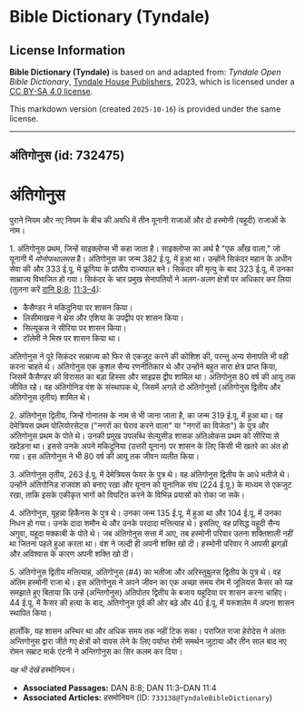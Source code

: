 # Bible Dictionary (Tyndale)

## License Information

**Bible Dictionary (Tyndale)** is based on and adapted from: _Tyndale Open Bible Dictionary_, [Tyndale House Publishers](https://tyndaleopenresources.com/), 2023, which is licensed under a [CC BY-SA 4.0 license](https://creativecommons.org/licenses/by-sa/4.0/legalcode.en).

This markdown version (created `2025-10-16`) is provided under the same license.



--------------------------------

## अंतिगोनुस (id: 732475)

अंतिगोनुस
=========

पुराने नियम और नए नियम के बीच की अवधि में तीन यूनानी राजाओं और दो हस्मोनी (यहूदी) राजाओं के नाम।

1\. अंतिगोनुस प्रथम, जिन्हें साइक्लोप्स भी कहा जाता है। साइक्लोप्स का अर्थ है "एक आँख वाला," जो यूनानी में *मोनोफथालमस* है। अंतिगोनुस का जन्म 382 ई.पू. में हुआ था। उन्होंने सिकंदर महान के अधीन सेवा की और 333 ई.पू. में फ्रूगिया के प्रांतीय राज्यपाल बने। सिकंदर की मृत्यु के बाद 323 ई.पू. में उनका साम्राज्य विभाजित हो गया। सिकंदर के चार प्रमुख सेनापतियों ने अलग\-अलग क्षेत्रों पर अधिकार कर लिया (तुलना करें [दानि 8:8](https://ref.ly/Dan8:8); [11:3–4](https://ref.ly/Dan11:3-Dan11:4)):

* कैसैण्डर ने मकिदुनिया पर शासन किया।
* लिसीमाखस ने थ्रेस और एशिया के उपद्वीप पर शासन किया।
* सिल्यूकस ने सीरिया पर शासन किया।
* टॉलेमी ने मिस्र पर शासन किया था।

अंतिगोनुस ने पूरे सिकंदर साम्राज्य को फिर से एकजुट करने की कोशिश की, परन्तु अन्य सेनापति भी वही करना चाहते थे। अंतिगोनुस एक कुशल सैन्य रणनीतिकार थे और उन्होंने बहुत सारा क्षेत्र प्राप्त किया, जिसमें कैसैण्डर की विरासत का बड़ा हिस्सा और साइप्रस द्वीप शामिल था। अंतिगोनुस 80 वर्ष की आयु तक जीवित रहे। वह अंतिगोनिड वंश के संस्थापक थे, जिसमें अगले दो अंतिगोनुसों (अंतिगोनुस द्वितीय और अंतिगोनुस तृतीय) शामिल थे।

2\. अंतिगोनुस द्वितीय, जिन्हें गोनातस के नाम से भी जाना जाता है, का जन्म 319 ई.पू. में हुआ था। वह देमेत्रियस प्रथम पोलियोरसेट्स ("नगरों का घेराव करने वाला" या "नगरों का विजेता") के पुत्र और अंतिगोनुस प्रथम के पोते थे। उनकी प्रमुख उपलब्धि सेल्युसीड शासक अंतिओकस प्रथम को सीरिया से खदेड़ना था। इससे उनके अपने मकिदुनिया (उत्तरी यूनान) पर शासन के लिए किसी भी खतरे का अंत हो गया। इस अंतिगोनुस ने भी 80 वर्ष की आयु तक जीवन व्यतीत किया।

3\. अंतिगोनुस तृतीय, 263 ई.पू. में देमेत्रियस फेयर के पुत्र थे। वह अंतिगोनुस द्वितीय के आधे भतीजे थे। उन्होंने अंतिगोनिड राजवंश को बनाए रखा और यूनान को यूनानिक संघ (224 ई.पू.) के माध्यम से एकजुट रखा, ताकि इसके एकीकृत भागों को विघटित करने के विभिन्न प्रयासों को रोका जा सके।

4\. अंतिगोनुस, यूहन्ना हिर्केनस के पुत्र थे। उनका जन्म 135 ई.पू. में हुआ था और 104 ई.पू. में उनका निधन हो गया। उनके दादा शमौन थे और उनके परदादा मत्तित्याह थे। इसलिए, वह प्रसिद्ध यहूदी सैन्य अगुवा, यहूदा मक्काबी के पोते थे। जब अंतिगोनुस सत्ता में आए, तब हस्मोनी परिवार उतना शक्तिशाली नहीं था जितना पहले हुआ करता था। वंश ने जल्दी ही अपनी शक्ति खो दी। हस्मोनी परिवार ने आपसी झगड़ों और अविश्वास के कारण अपनी शक्ति खो दी।

5\. अंतिगोनुस द्वितीय मत्तित्याह, अंतिगोनुस (\#4\) का भतीजा और अरिस्तुबुलस द्वितीय के पुत्र थे। वह अंतिम हस्मोनी राजा थे। इस अंतिगोनुस ने अपने जीवन का एक अच्छा समय रोम में जूलियस कैसर को यह समझाते हुए बिताया कि उन्हें (अन्तिगोनुस) अंतिपोतर द्वितीय के बजाय यहूदिया पर शासन करना चाहिए। 44 ई.पू. में कैसर की हत्या के बाद, अंतिगोनुस पूर्व की ओर बढ़े और 40 ई.पू. में यरूशलेम में अपना शासन स्थापित किया। 

हालाँकि, यह शासन अस्थिर था और अधिक समय तक नहीं टिक सका। पराजित राजा हेरोदेस ने अंततः अन्तिगोनुस द्वारा जीते गए क्षेत्रों को वापस लेने के लिए पर्याप्त रोमी समर्थन जुटाया और तीन साल बाद नए रोमन सम्राट मार्क एंटनी ने अन्तिगोनुस का सिर कलम कर दिया।

*यह भी देखें* हस्मोनियन।

* **Associated Passages:** DAN 8:8; DAN 11:3–DAN 11:4
* **Associated Articles:** हसमोनियन (ID: `733138@TyndaleBibleDictionary`)

